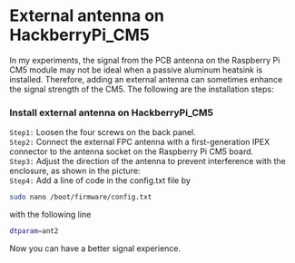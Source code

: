# External antenna on HackberryPi_CM5

In my experiments, the signal from the PCB antenna on the Raspberry Pi CM5 module may not be ideal when a passive aluminum heatsink is installed. Therefore, adding an external antenna can sometimes enhance the signal strength of the CM5.
The following are the installation steps:

### Install external antenna on HackberryPi_CM5

```Step1:``` Loosen the four screws on the back panel.  
```Step2:``` Connect the external FPC antenna with a first-generation IPEX connector to the antenna socket on the Raspberry Pi CM5 board.  
```Step3:``` Adjust the direction of the antenna to prevent interference with the enclosure, as shown in the picture:  
```Step4:``` Add a line of code in the config.txt file by 
```sh
sudo nano /boot/firmware/config.txt
```

with the following line
```sh
dtparam=ant2
```
Now you can have a better signal experience.
